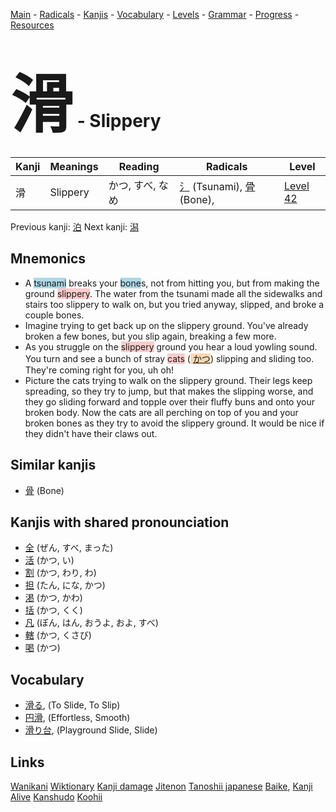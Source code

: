 <style> bigfont {font-size: 100px}</style>
[Main](../README.md) -
[Radicals](../radicals.md) -
[Kanjis](../kanjis.md) -
[Vocabulary](../vocabulary.md) -
[Levels](../levels.md) -
[Grammar](../grammar.md) - 
[Progress](../progress.md) -
[Resources](../resources.md)
# <bigfont> 滑</bigfont> - Slippery 

| Kanji | Meanings | Reading | Radicals | Level |
| --- | --- | --- | --- | --- |
| 滑 | Slippery | かつ, すべ, なめ | [氵](../radicals/氵.md) (Tsunami), [骨](../radicals/骨.md) (Bone),  | [Level 42](../levels/wk_level42.md) |

Previous kanji: [泊](泊.md) Next kanji: [潟](潟.md) 

## Mnemonics
 * A <span style="background-color:#ADD8E6"> tsunami</span> breaks your <span style="background-color:#ADD8E6"> bone</span>s, not from hitting you, but from making the ground <span style="background-color:#ffcccb"> slippery</span>. The water from the tsunami made all the sidewalks and stairs too slippery to walk on, but you tried anyway, slipped, and broke a couple bones.
* Imagine trying to get back up on the slippery ground. You've already broken a few bones, but you slip again, breaking a few more.
* As you struggle on the <span style="background-color:#ffcccb"> slippery</span> ground you hear a loud yowling sound. You turn and see a bunch of stray <span style="background-color:#ffcccb"> cats</span> (<span style="background-color:#fed8b1"> [かつ](https://jisho.org/search/かつ)</span>) slipping and sliding too. They're coming right for you, uh oh!
* Picture the cats trying to walk on the slippery ground. Their legs keep spreading, so they try to jump, but that makes the slipping worse, and they go sliding forward and topple over their fluffy buns and onto your broken body. Now the cats are all perching on top of you and your broken bones as they try to avoid the slippery ground. It would be nice if they didn't have their claws out.


## Similar kanjis
 * [骨](骨.md) (Bone)



## Kanjis with shared pronounciation
 * [全](全.md) (ぜん, すべ, まった)
* [活](活.md) (かつ, い)
* [割](割.md) (かつ, わり, わ)
* [担](担.md) (たん, にな, かつ)
* [渇](渇.md) (かつ, かわ)
* [括](括.md) (かつ, くく)
* [凡](凡.md) (ぼん, はん, おうよ, およ, すべ)
* [轄](轄.md) (かつ, くさび)
* [喝](喝.md) (かつ)



## Vocabulary
 * [滑る](../vocabulary/滑.md), (To Slide, To Slip)
* [円滑](../vocabulary/滑.md), (Effortless, Smooth)
* [滑り台](../vocabulary/滑.md), (Playground Slide, Slide)




## Links 


[Wanikani](https://www.wanikani.com/kanji/滑)
[Wiktionary](https://en.wiktionary.org/wiki/滑)
[Kanji damage](http://www.kanjidamage.com/kanji/search?utf8=✓&q=滑)
[Jitenon](https://jitenon.com/kanji/滑)
[Tanoshii japanese](https://www.tanoshiijapanese.com/dictionary/kanji.cfm?k=滑)
[Baike](https://baike.baidu.com/item/滑),
[Kanji Alive](https://app.kanjialive.com/滑)
[Kanshudo](https://www.kanshudo.com/searchmn?q=滑)
[Koohii](https://kanji.koohii.com/study/kanji/滑)
